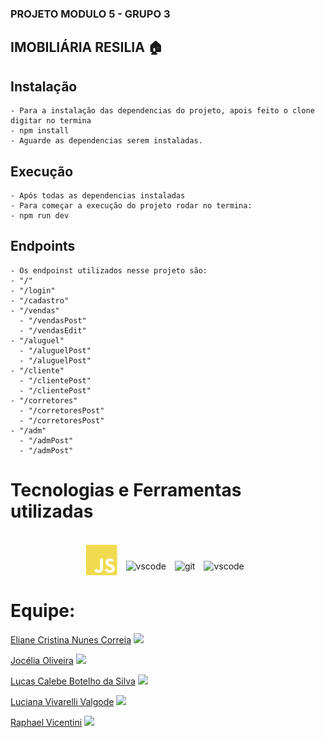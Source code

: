 ### PROJETO MODULO 5 - GRUPO 3
## IMOBILIÁRIA RESILIA :house:

## Instalação
    - Para a instalação das dependencias do projeto, apois feito o clone digitar no termina
    - npm install
    - Aguarde as dependencias serem instaladas.

## Execução
    - Após todas as dependencias instaladas
    - Para começar a execução do projeto rodar no termina:
    - npm run dev

## Endpoints
    - Os endpoinst utilizados nesse projeto são:
    - "/"
    - "/login"
    - "/cadastro"
    - "/vendas"
      - "/vendasPost"
      - "/vendasEdit"
    - "/aluguel"
      - "/aluguelPost"
      - "/aluguelPost"
    - "/cliente"
      - "/clientePost"
      - "/clientePost"
    - "/corretores"
      - "/corretoresPost"
      - "/corretoresPost"
    - "/adm"
      - "/admPost"
      - "/admPost"

<div align="center">

</div>


#  Tecnologias e Ferramentas utilizadas

<div align="center"><br>
<img align="center" alt="javaScript" height="10%" width="10%" style="margin-right:10px" src="https://raw.githubusercontent.com/devicons/devicon/master/icons/javascript/javascript-plain.svg">
<img align="center" alt="vscode" height="10%" width="10%" style="margin-right:10px; margin-top:20px" src="https://cdn.jsdelivr.net/gh/devicons/devicon/icons/nodejs/nodejs-original.svg"/>
<img align="center" alt="git" height="10%" width="10%" style="margin-right:10px; margin-top:20px" src="https://cdn.jsdelivr.net/gh/devicons/devicon/icons/git/git-original.svg"/>
<img align="center" alt="vscode" height="10%" width="10%" style="margin-right:10px; margin-top:20px" src="https://cdn.jsdelivr.net/gh/devicons/devicon/icons/vscode/vscode-original.svg"/>

</div>


# Equipe:
  [Eliane Cristina Nunes Correia](https://www.linkedin.com/in/eliane-cristina-nunes-correia/
) <a href="https://github.com/ElianeCristina
"><img src="https://img.icons8.com/material-outlined/24/000000/github.png"/>
</a>

 [Jocélia Oliveira](https://www.linkedin.com/in/joceliaoliveira/) <a href="https://github.com/JoceliaHora
"><img src="https://img.icons8.com/material-outlined/24/000000/github.png"/>
</a>

 [Lucas Calebe Botelho da Silva](https://www.linkedin.com/in/lucascalebe/) <a href="https://github.com/lccalebe"><img src="https://img.icons8.com/material-outlined/24/000000/github.png"/>
</a>


 [Luciana Vivarelli Valgode](https://www.linkedin.com/in/luciana-vivarelli-valgode-34640815a/) <a href="https://github.com/LucianaVivarelli"><img src="https://img.icons8.com/material-outlined/24/000000/github.png"/>
</a>


[Raphael Vicentini](https://www.linkedin.com/in/raphael-victor-pereira-vicentini-10a81272) <a href="https://github.com/raphaelvicentini"><img src="https://img.icons8.com/material-outlined/24/000000/github.png"/>
</a>
